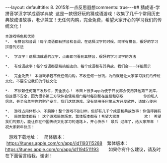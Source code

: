 ---layout: defaulttitle: 8. 2015年一点反思遐想comments: true---##
    猜成语-学拼音学汉字学成语学典故  这是一款很好玩的猜成语游戏！收集了几千个常用历史典故成语故事，老少兼宜！无任何内购，完全免费，希望大家开心的学习我们的传统文化！
    
    本游戏特色和优势
    *.  有拼音和音调！每个成语都有拼音和音调，在选择汉字的时候，同样有拼音，很好的学习拼音的方法
    
    *.  学汉字！选择填成语的汉字，点击即可看到其拼音，很好的学习汉字的方法
    
    *.  有成语故事！每个成语都是精挑细选的，每个成语都有其典故，我们会一一详细展示
    
    *.  完全免费！ 本游戏承若不做任何内购，不收任何一分钱，为的就是让大家学习我们的传统文化，不要忘记我们的传统文化
    
    *.  不依赖任何第三发软件，安全放心！ 市面上很多app为便于开发都会使用其他第三发库，但这很不安全，因为很多第三方软件会使用后门每时每刻都在监控和窃取         你的私人信息，甚至会危害你的财产安全，我们这款游戏，没有使用任何第三方开发软件，请放心使用
    
    *.  游戏占用体积小，不臃肿！整个游戏不到10M，但却有几千个成语和典故故事！你值得拥有*.  简体繁体都有！ 这个游戏简体版本，繁体版本都有！希望大家喜           欢！ 希望我们的努力，能让你在中国传统文化学习的道路上，开心快乐！ 最后 过年了，给大家拜年 ！祝大家新年快乐！
    
    游戏下载地址：
    简体版本：
        https://itunes.apple.com/cn/app//id1193115288
    繁体版本：
        https://itunes.apple.com/cn/app/id1194511193
    
    如果你有什么建议，请及时在下面留言给我，谢谢！
